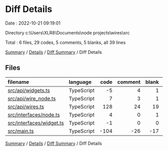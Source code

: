 # Diff Details

Date : 2022-10-21 09:19:01

Directory c:\\Users\\XLR8\\Documents\\node projects\\wires\\src

Total : 6 files,  29 codes, 5 comments, 5 blanks, all 39 lines

[Summary](results.md) / [Details](details.md) / [Diff Summary](diff.md) / Diff Details

## Files
| filename | language | code | comment | blank | total |
| :--- | :--- | ---: | ---: | ---: | ---: |
| [src/api/widgets.ts](/src/api/widgets.ts) | TypeScript | -5 | 4 | 1 | 0 |
| [src/api/wire_node.ts](/src/api/wire_node.ts) | TypeScript | 7 | 3 | 1 | 11 |
| [src/api/wires.ts](/src/api/wires.ts) | TypeScript | 128 | 24 | 19 | 171 |
| [src/interfaces/node.ts](/src/interfaces/node.ts) | TypeScript | 4 | 0 | 1 | 5 |
| [src/interfaces/widget.ts](/src/interfaces/widget.ts) | TypeScript | -1 | 0 | 0 | -1 |
| [src/main.ts](/src/main.ts) | TypeScript | -104 | -26 | -17 | -147 |

[Summary](results.md) / [Details](details.md) / [Diff Summary](diff.md) / Diff Details